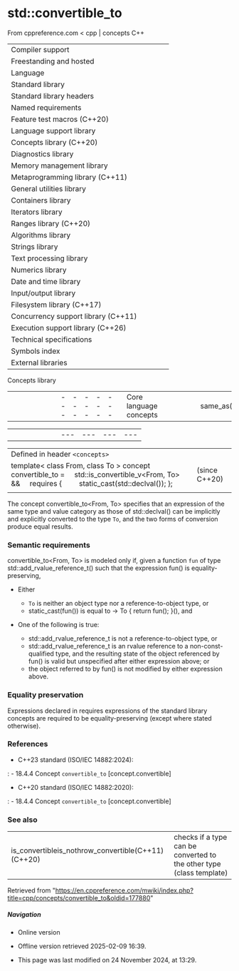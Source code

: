 # std::convertible_to

From cppreference.com
< cpp‎ | concepts
C++

|  |  |  |  |  |
| --- | --- | --- | --- | --- |
| Compiler support | | | | |
| Freestanding and hosted | | | | |
| Language | | | | |
| Standard library | | | | |
| Standard library headers | | | | |
| Named requirements | | | | |
| Feature test macros (C++20) | | | | |
| Language support library | | | | |
| Concepts library (C++20) | | | | |
| Diagnostics library | | | | |
| Memory management library | | | | |
| Metaprogramming library (C++11) | | | | |
| General utilities library | | | | |
| Containers library | | | | |
| Iterators library | | | | |
| Ranges library (C++20) | | | | |
| Algorithms library | | | | |
| Strings library | | | | |
| Text processing library | | | | |
| Numerics library | | | | |
| Date and time library | | | | |
| Input/output library | | | | |
| Filesystem library (C++17) | | | | |
| Concurrency support library (C++11) | | | | |
| Execution support library (C++26) | | | | |
| Technical specifications | | | | |
| Symbols index | | | | |
| External libraries | | | | |

Concepts library

|  |  |  |  |  |  |  |  |  |  |  |  |  |  |  |  |  |  |  |  |  |  |  |  |  |  |  |  |  |  |  |  |  |  |  |  |  |  |  |  |  |  |  |  |  |  |  |  |  |  |  |  |  |  |  |  |  |  |  |  |  |  |  |  |  |  |  |  |  |  |  |  |  |  |  |  |  |  |  |  |  |  |  |  |  |  |  |  |  |  |  |  |  |  |  |  |  |  |  |  |  |  |  |  |  |  |  |  |  |  |  |  |  |  |  |  |  |  |  |  |  |  |  |  |  |  |  |  |  |  |  |  |  |  |  |  |  |  |  |  |  |  |  |  |  |  |  |  |  |  |  |  |  |  |  |  |  |
| --- | --- | --- | --- | --- | --- | --- | --- | --- | --- | --- | --- | --- | --- | --- | --- | --- | --- | --- | --- | --- | --- | --- | --- | --- | --- | --- | --- | --- | --- | --- | --- | --- | --- | --- | --- | --- | --- | --- | --- | --- | --- | --- | --- | --- | --- | --- | --- | --- | --- | --- | --- | --- | --- | --- | --- | --- | --- | --- | --- | --- | --- | --- | --- | --- | --- | --- | --- | --- | --- | --- | --- | --- | --- | --- | --- | --- | --- | --- | --- | --- | --- | --- | --- | --- | --- | --- | --- | --- | --- | --- | --- | --- | --- | --- | --- | --- | --- | --- | --- | --- | --- | --- | --- | --- | --- | --- | --- | --- | --- | --- | --- | --- | --- | --- | --- | --- | --- | --- | --- | --- | --- | --- | --- | --- | --- | --- | --- | --- | --- | --- | --- | --- | --- | --- | --- | --- | --- | --- | --- | --- | --- | --- | --- | --- | --- | --- | --- | --- | --- | --- | --- | --- | --- | --- | --- | --- |
| |  |  |  |  |  | | --- | --- | --- | --- | --- | | Core language concepts | | | | | | same_as(C++20) | | | | | | derived_from(C++20) | | | | | | ****convertible_to****(C++20) | | | | | | common_reference_with(C++20) | | | | | | common_with(C++20) | | | | | | integral(C++20) | | | | | | signed_integral(C++20) | | | | | | unsigned_integral(C++20) | | | | | | floating_point(C++20) | | | | | | swappableswappable_with(C++20)(C++20) | | | | | | destructible(C++20) | | | | | | constructible_from(C++20) | | | | | | default_initializable(C++20) | | | | | | move_constructible(C++20) | | | | | | copy_constructible(C++20) | | | | | | assignable_from(C++20) | | | | | | |  |  |  |  |  | | --- | --- | --- | --- | --- | | Comparison concepts | | | | | | equality_comparableequality_comparable_with(C++20)(C++20) | | | | | | totally_orderedtotally_ordered_with(C++20)(C++20) | | | | | | Object concepts | | | | | | movable(C++20) | | | | | | copyable(C++20) | | | | | | semiregular(C++20) | | | | | | regular(C++20) | | | | | | Callable concepts | | | | | | invocableregular_invocable(C++20)(C++20) | | | | | | predicate(C++20) | | | | | | relation(C++20) | | | | | | equivalence_relation(C++20) | | | | | | strict_weak_order(C++20) | | | | | |

|  |  |  |  |  |  |  |  |  |  |  |
| --- | --- | --- | --- | --- | --- | --- | --- | --- | --- | --- |
| |  |  |  |  |  | | --- | --- | --- | --- | --- | | Exposition-only concepts | | | | | | **boolean-testable** ﻿(C++20) | | | | | |

|  |  |  |
| --- | --- | --- |
| Defined in header `<concepts>` |  |  |
| template< class From, class To >  concept convertible_to =      std::is_convertible_v<From, To> &&      requires {          static_cast<To>(std::declval<From>()); }; |  | (since C++20) |
|  |  |  |

The concept convertible_to<From, To> specifies that an expression of the same type and value category as those of std::declval<From>() can be implicitly and explicitly converted to the type `To`, and the two forms of conversion produce equal results.

### Semantic requirements

convertible_to<From, To> is modeled only if, given a function `fun` of type std::add_rvalue_reference_t<From>() such that the expression fun() is equality-preserving,

- Either
  - `To` is neither an object type nor a reference-to-object type, or
  - static_cast<To>(fun()) is equal to []() -> To { return fun(); }(), and

- One of the following is true:
  - std::add_rvalue_reference_t<From> is not a reference-to-object type, or
  - std::add_rvalue_reference_t<From> is an rvalue reference to a non-const-qualified type, and the resulting state of the object referenced by fun() is valid but unspecified after either expression above; or
  - the object referred to by fun() is not modified by either expression above.

### Equality preservation

Expressions declared in requires expressions of the standard library concepts are required to be equality-preserving (except where stated otherwise).

### References

- C++23 standard (ISO/IEC 14882:2024):

:   - 18.4.4 Concept `convertible_to` [concept.convertible]

- C++20 standard (ISO/IEC 14882:2020):

:   - 18.4.4 Concept `convertible_to` [concept.convertible]

### See also

|  |  |
| --- | --- |
| is_convertibleis_nothrow_convertible(C++11)(C++20) | checks if a type can be converted to the other type   (class template) |

Retrieved from "<https://en.cppreference.com/mwiki/index.php?title=cpp/concepts/convertible_to&oldid=177880>"

##### Navigation

- Online version
- Offline version retrieved 2025-02-09 16:39.

- This page was last modified on 24 November 2024, at 13:29.